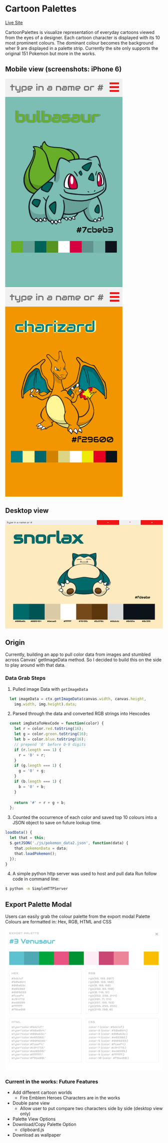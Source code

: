 # Cartoon Palettes

[Live Site](https://iamsammak.github.io/cartoonpalettes/)

CartoonPalettes is visualize representation of everyday cartoons viewed from the eyes of a designer. Each cartoon character is displayed with its 10 most prominent colours. The dominant colour becomes the background wher 9 are displayed in a palette strip.
Currently the site only supports the original 151 Pokemon but more in the works.

## Mobile view (screenshots: iPhone 6)

<img src="./docs/images/iphone6_v1.png" width="375px" height="667px"/> <img src="./docs/images/iphone6_v2.png" width="375px" height="667px"/>

## Desktop view

![desktop-view](./docs/images/desktop.png)

## Origin

Currently, building an app to pull color data from images and stumbled across Canvas' getImageData method. So I decided to build this on the side to play around with that data.

### Data Grab Steps

1. Pulled image Data with ```getImageData```
```js
  let imageData = ctx.getImageData(canvas.width, canvas.height,
    img.width, img.height).data;
```
2. Parsed through the data and converted RGB strings into Hexcodes
```js
  const imgDataToHexCode = function(color) {
    let r = color.red.toString(16);
    let g = color.green.toString(16);
    let b = color.blue.toString(16);
    // prepend '0' before 0-9 digits
    if (r.length === 1) {
      r = '0' + r;
    }
    if (g.length === 1) {
      g = '0' + g;
    }
    if (b.length === 1) {
      b = '0' + b;
    }

    return '#' + r + g + b;
  };
```

3. Counted the occurrence of each color and saved top 10 colours into a JSON object to save on future lookup time.
```js
loadData() {
  let that = this;
  $.getJSON('./js/pokemon_data2.json', function(data) {
    that.pokemonData = data;
    that.loadPokemon();
  });
}
```

4. A simple python http server was used to host and pull data
Run follow code in command line:
```bash
$ python -m SimpleHTTPServer
```

## Export Palette Modal
Users can easily grab the colour palette from the export modal
  Palette Colours are formatted in: Hex, RGB, HTML and CSS

![export-modal](./docs/images/export_palette.png)


### Current in the works: Future Features
  - Add different cartoon worlds
      + Fire Emblem Heroes Characters are in the works
  - Double pane view
    + Allow user to put compare two characters side by side (desktop view only)
  - Palette View Options
  - Download/Copy Palette Option
    + clipboard.js
  - Download as wallpaper
